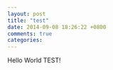```yaml
---
layout: post
title: "test"
date: 2014-09-08 18:26:22 +0800
comments: true
categories: 
---
```

Hello World TEST!
